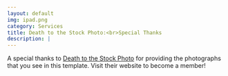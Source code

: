 ```yaml
---
layout: default
img: ipad.png
category: Services
title: Death to the Stock Photo:<br>Special Thanks
description: |
---
```

  A special thanks to [Death to the Stock Photo](https://drive.google.com/drive/search?q=pdf) for providing the photographs that you see in this template.  Visit their website to become a member!